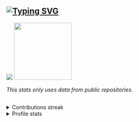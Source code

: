 ## [![Typing SVG](https://readme-typing-svg.herokuapp.com/?lines=Hello,+I'm+Ryzin;-+A+machine+turns+pizza+into+code&color=ABD5EA&height=26)](https://git.io/typing-svg)

![](https://github-readme-stats.vercel.app/api/top-langs/?username=ryzzzin&layout=compact&bg_color=0d1117&title_color=D8D9DA&text_color=727373&border_color=E4E2E2)
<img src="https://media.giphy.com/media/9JwUhPDEGmhbWgCMEZ/giphy.gif" width="150"/>

*This stats only uses data from public repositories.*
##
<details>
  <summary>Contributions streak</summary>
  <img src="http://github-readme-streak-stats.herokuapp.com?user=ryzzzin&theme=github-dark&date_format=M%20j%5B%2C%20Y%5D&border=E4E2E2&stroke=E4E2E2&dates=47CDEF&ring=D8D9DA&currStreakNum=929292&sideLabels=3D4145&currStreakLabel=929292&sideNums=929292&fire=727373">
</details>
<details>
  <summary>Profile stats</summary>
  <img src="https://github-readme-stats.vercel.app/api?username=ryzzzin&show_icons=true&bg_color=0d1117&title_color=D8D9DA&text_color=929292&icon_color=47cef0">
</details>
<!--
**ryzzzin/ryzzzin** is a ✨ _special_ ✨ repository because its `README.md` (this file) appears on your GitHub profile.

Here are some ideas to get you started:

- 🔭 I’m currently working on ...
- 🌱 I’m currently learning ...
- 👯 I’m looking to collaborate on ...
- 🤔 I’m looking for help with ...
- 💬 Ask me about ...
- 📫 How to reach me: ...
- 😄 Pronouns: ...
- ⚡ Fun fact: ...
-->
